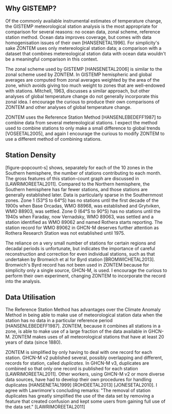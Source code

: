 ## Why GISTEMP?

Of the commonly available instrumental estimates of temperature change,
the GISTEMP meteorological station analysis is the most appropriate for
comparison for several reasons: no ocean data, zonal scheme, reference
station method. Ocean data improves coverage, but comes with
data homogenisation issues of their own [HANSENETAL1996].
For simplicity's sake ZONTEM uses only
metereological station data; a comparison with a dataset that
combines metereological station data with ocean data wouldn't be
a meaningful comparison in this context.

The zonal scheme used by GISTEMP [HANSENETAL2006] is similar to
the zonal scheme used by ZONTEM. In GISTEMP hemispheric and
global averages are computed from zonal averages weighted by the
area of the zone, which avoids giving too much weight to zones
that are well-endowed with stations. Mitchell, 1963, discusses a
similar approach, but other analyses of global temperature
change do not generally incorporate this zonal idea. I encourage
the curious to produce their own comparisons of ZONTEM and other
analyses of global temperature change.

ZONTEM uses the Reference Station
Method [HANSENLEBEDEFF1987] to combine data from several
metereological stations. I expect the method used to combine stations
to only make a small difference to global trends [VOSEETAL2005],
and again I encourage the curious to modify ZONTEM to use a
different method of combining stations.

## Station Density

[figure-popcount-s] shows, separately for each of the 10 zones in
the Southern hemisphere, the number of stations contributing to each
month. The gross features of this station-count graph are discussed in
[LAWRIMOREETAL2011]. Compared to the Northern hemisphere, the Southern
hemisphere has far fewer stations, and those stations are generally
established later. Data is particularly sparse in the Southernmost
zones. Zone 1 (53°S to 64°S) has no stations until the first decade of
the 1900s when Base Orcadas, WMO 88968, was established and Grytviken,
WMO 88903, was settled.  Zone 0 (64°S to 90°S) has no stations until
the 1940s when Faraday, now Vernadsky, WMO 89063, was settled and a
station identified as WMO 89062 and named Rothera starts reporting.
The station record for WMO 89062 in GHCN-M deserves further attention as
Rothera Research Station was not established until 1975.

The reliance on a very small number of stations for certain
regions and decadal periods is unfortunate, but indicates the
importance of careful reconstruction and correction for even
individual stations, such as that undertaken by Bromwich et al
for Byrd station [BROMWICHETAL2013]. Bromwich's Byrd record has not
been used in ZONTEM because for simplicity only a single source,
GHCN-M, is used. I encourage the curious to perform their own
experiment, changing ZONTEM to incorporate the record into the
analysis.

## Data Utilisation

The Reference Station Method has advantages over the Climate
Anomaly Method in being able to make use of meteorological station
data when the station has no data in a particular reference period
[HANSENLEBEDEFF1987]. ZONTEM, because it combines all stations in a
zone, is able to make use of a large fraction of the data available
in GHCN-M. ZONTEM makes uses of all meteorological stations that
have at least 20 years of data (since 1880).

ZONTEM is simplified by only having to deal with one record for
each station. GHCN-M v2 published several, possibly overlapping
and different, records for station, called *duplicates*. In
GHCN-M v3, duplicates are combined so that only one record is
published for each station [LAWRIMOREETAL2011]. Other workers,
using GHCN-M v2 or more diverse data sources, have had to
develop their own procedures for handling duplicates
[HANSENETAL1999] [ROHDEETAL2013] [JONESETAL2010]. I agree with
Lawrimore's concluding remarks: "The removal of
station duplicates has greatly simplified the use of the data
set by removing a feature that created confusion and kept
some users from gaining full use of the data set." [LAWRIMOREETAL2011]
